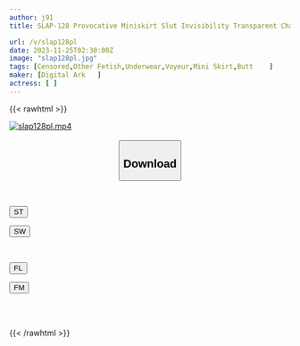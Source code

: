 ```yaml
---
author: j91
title: SLAP-128 Provocative Miniskirt Slut Invisibility Transparent Chair Panties Close-fitting Panties 5

url: /v/slap128pl
date: 2023-11-25T02:30:00Z
image: "slap128pl.jpg"
tags: [Censored,Other Fetish,Underwear,Voyeur,Mini Skirt,Butt	 ]
maker: [Digital Ark   ]
actress: [ ]
---
```



{{< rawhtml >}}

<div class="video" data-videoid="bpDVW9YZPdCPbo0">
    <a href="javascript:;">
        <img src="/v/slap128pl/slap128pl.jpg" width="WIDTH" height="HEIGHT" alt="slap128pl.mp4" loading="lazy">
    </a>
</div>

<script type="text/javascript" src="https://j91.asia/asset/on-demand-st.js"></script>

<br>
  <link rel="stylesheet" href="https://j91.asia/asset/bs5.css">
  
  <center>
  <button class="btn btn-primary" type="button" data-bs-toggle="collapse" data-bs-target=".multi-collapse" aria-expanded="false" aria-controls="multiCollapseExample1 multiCollapseExample2"><h2>Download</h2></button></center>
</p>
<div class="row">
  <div class="col">
    <div class="collapse multi-collapse" id="multiCollapseExample1">
      <div class="card card-body">
	      	      <br>
<div class="buttons">  
<p><a href="https://streamtape.to/v/bpDVW9YZPdCPbo0" target="_blank"><button class="btn-hover color-3"><i class="fa fa-download"></i> ST</button></a></p>
<p><a href="https://flaswish.com/mlwo22837z0u" target="_blank"><button class="btn-hover color-2"><i class="fa fa-download"></i> SW</button></a></p></div>
    </div>
  </div>
</div>
  <div class="col">
    <div class="collapse multi-collapse" id="multiCollapseExample2">
      <div class="card card-body">
	      <br>
<div class="buttons">
<p><a href="javascript:;" target="_blank"><button class="btn-hover color-9"><i class="fa fa-download"></i> FL</button></a></p>
<p><a href="javascript:;" target="_blank"><button class="btn-hover color-8"><i class="fa fa-download"></i> FM</button></a></p></div>
<br><br>
      </div>
    </div>
  </div>
</div>

{{< /rawhtml >}}
